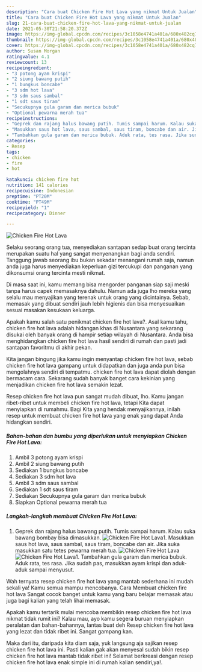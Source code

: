 ```yaml
---
description: "Cara buat Chicken Fire Hot Lava yang nikmat Untuk Jualan"
title: "Cara buat Chicken Fire Hot Lava yang nikmat Untuk Jualan"
slug: 21-cara-buat-chicken-fire-hot-lava-yang-nikmat-untuk-jualan
date: 2021-05-30T21:58:20.372Z
image: https://img-global.cpcdn.com/recipes/3c1058e4741a401a/680x482cq70/chicken-fire-hot-lava-foto-resep-utama.jpg
thumbnail: https://img-global.cpcdn.com/recipes/3c1058e4741a401a/680x482cq70/chicken-fire-hot-lava-foto-resep-utama.jpg
cover: https://img-global.cpcdn.com/recipes/3c1058e4741a401a/680x482cq70/chicken-fire-hot-lava-foto-resep-utama.jpg
author: Susan Morgan
ratingvalue: 4.1
reviewcount: 13
recipeingredient:
- "3 potong ayam krispi"
- "2 siung bawang putih"
- "1 bungkus boncabe"
- "3 sdm hot lava"
- "3 sdm saus sambal"
- "1 sdt saus tiram"
- "Secukupnya gula garam dan merica bubuk"
- "Optional pewarna merah tua"
recipeinstructions:
- "Geprek dan rajang halus bawang putih. Tumis sampai harum. Kalau suka bawang bombay bisa dimasukkan."
- "Masukkan saus hot lava, saus sambal, saus tiram, boncabe dan air. Jika suka masukkan satu tetes pewarna merah tua."
- "Tambahkan gula garam dan merica bubuk. Aduk rata, tes rasa. Jika sudah pas, masukkan ayam krispi dan aduk-aduk sampai menyusut."
categories:
- Resep
tags:
- chicken
- fire
- hot

katakunci: chicken fire hot 
nutrition: 141 calories
recipecuisine: Indonesian
preptime: "PT20M"
cooktime: "PT49M"
recipeyield: "1"
recipecategory: Dinner

---
```



![Chicken Fire Hot Lava](https://img-global.cpcdn.com/recipes/3c1058e4741a401a/680x482cq70/chicken-fire-hot-lava-foto-resep-utama.jpg)

Selaku seorang orang tua, menyediakan santapan sedap buat orang tercinta merupakan suatu hal yang sangat menyenangkan bagi anda sendiri. Tanggung jawab seorang ibu bukan sekadar menangani rumah saja, namun anda juga harus menyediakan keperluan gizi tercukupi dan panganan yang dikonsumsi orang tercinta mesti nikmat.

Di masa  saat ini, kamu memang bisa mengorder panganan siap saji meski tanpa harus capek memasaknya dahulu. Namun ada juga lho mereka yang selalu mau menyajikan yang terenak untuk orang yang dicintainya. Sebab, memasak yang dibuat sendiri jauh lebih higienis dan bisa menyesuaikan sesuai masakan kesukaan keluarga. 



Apakah kamu salah satu penikmat chicken fire hot lava?. Asal kamu tahu, chicken fire hot lava adalah hidangan khas di Nusantara yang sekarang disukai oleh banyak orang di hampir setiap wilayah di Nusantara. Anda bisa menghidangkan chicken fire hot lava hasil sendiri di rumah dan pasti jadi santapan favoritmu di akhir pekan.

Kita jangan bingung jika kamu ingin menyantap chicken fire hot lava, sebab chicken fire hot lava gampang untuk didapatkan dan juga anda pun bisa mengolahnya sendiri di tempatmu. chicken fire hot lava dapat diolah dengan bermacam cara. Sekarang sudah banyak banget cara kekinian yang menjadikan chicken fire hot lava semakin lezat.

Resep chicken fire hot lava pun sangat mudah dibuat, lho. Kamu jangan ribet-ribet untuk membeli chicken fire hot lava, tetapi Kita dapat menyiapkan di rumahmu. Bagi Kita yang hendak menyajikannya, inilah resep untuk membuat chicken fire hot lava yang enak yang dapat Anda hidangkan sendiri.

<!--inarticleads1-->

##### Bahan-bahan dan bumbu yang diperlukan untuk menyiapkan Chicken Fire Hot Lava:

1. Ambil 3 potong ayam krispi
1. Ambil 2 siung bawang putih
1. Sediakan 1 bungkus boncabe
1. Sediakan 3 sdm hot lava
1. Ambil 3 sdm saus sambal
1. Sediakan 1 sdt saus tiram
1. Sediakan Secukupnya gula garam dan merica bubuk
1. Siapkan Optional pewarna merah tua




<!--inarticleads2-->

##### Langkah-langkah membuat Chicken Fire Hot Lava:

1. Geprek dan rajang halus bawang putih. Tumis sampai harum. Kalau suka bawang bombay bisa dimasukkan.
<img src="https://img-global.cpcdn.com/steps/501fa856f3427633/160x128cq70/chicken-fire-hot-lava-langkah-memasak-1-foto.jpg" alt="Chicken Fire Hot Lava">1. Masukkan saus hot lava, saus sambal, saus tiram, boncabe dan air. Jika suka masukkan satu tetes pewarna merah tua.
<img src="https://img-global.cpcdn.com/steps/b577bd6975b040bf/160x128cq70/chicken-fire-hot-lava-langkah-memasak-2-foto.jpg" alt="Chicken Fire Hot Lava"><img src="https://img-global.cpcdn.com/steps/3916144ce303d745/160x128cq70/chicken-fire-hot-lava-langkah-memasak-2-foto.jpg" alt="Chicken Fire Hot Lava">1. Tambahkan gula garam dan merica bubuk. Aduk rata, tes rasa. Jika sudah pas, masukkan ayam krispi dan aduk-aduk sampai menyusut.




Wah ternyata resep chicken fire hot lava yang mantab sederhana ini mudah sekali ya! Kamu semua mampu mencobanya. Cara Membuat chicken fire hot lava Sangat cocok banget untuk kamu yang baru belajar memasak atau juga bagi kalian yang telah lihai memasak.

Apakah kamu tertarik mulai mencoba membikin resep chicken fire hot lava nikmat tidak rumit ini? Kalau mau, ayo kamu segera buruan menyiapkan peralatan dan bahan-bahannya, lantas buat deh Resep chicken fire hot lava yang lezat dan tidak ribet ini. Sangat gampang kan. 

Maka dari itu, daripada kita diam saja, yuk langsung aja sajikan resep chicken fire hot lava ini. Pasti kalian gak akan menyesal sudah bikin resep chicken fire hot lava mantab tidak ribet ini! Selamat berkreasi dengan resep chicken fire hot lava enak simple ini di rumah kalian sendiri,ya!.

